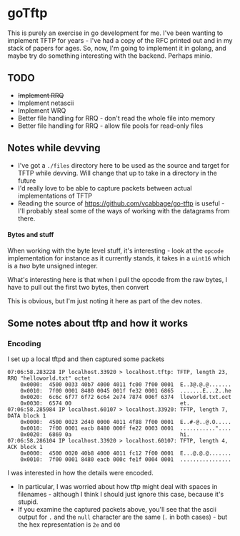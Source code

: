 # goTftp

This is purely an exercise in go development for me. 
I've been wanting to implement TFTP for years - I've had a copy of the RFC printed out and in my stack of papers for ages.
So, now, I'm going to implement it in golang, and maybe try do something interesting with the backend. Perhaps minio.

## TODO

* ~~Implement RRQ~~
* Implement netascii
* Implement WRQ
* Better file handling for RRQ - don't read the whole file into memory
* Better file handling for RRQ - allow file pools for read-only files

## Notes while devving

* I've got a `./files` directory here to be used as the source and target for TFTP while devving. Will change that up to take in a directory in the future
* I'd really love to be able to capture packets between actual implementations of TFTP
* Reading the source of https://github.com/vcabbage/go-tftp is useful - I'll probably steal some of the ways of working with the datagrams from there.


#### Bytes and stuff
When working with the byte level stuff, it's interesting - look at the `opcode` implementation for instance
as it currently stands, it takes in a `uint16` which is a _two_ byte unsigned integer.

What's interesting here is that when I pull the opcode from the raw bytes, I have to pull out the first two bytes, then convert

This is obvious, but I'm just noting it here as part of the dev notes.


## Some notes about tftp and how it works

### Encoding

I set up a local tftpd and then captured some packets

```
07:06:58.283228 IP localhost.33920 > localhost.tftp: TFTP, length 23, RRQ "helloworld.txt" octet
	0x0000:  4500 0033 40b7 4000 4011 fc00 7f00 0001  E..3@.@.@.......
	0x0010:  7f00 0001 8480 0045 001f fe32 0001 6865  .......E...2..he
	0x0020:  6c6c 6f77 6f72 6c64 2e74 7874 006f 6374  lloworld.txt.oct
	0x0030:  6574 00                                  et.
07:06:58.285984 IP localhost.60107 > localhost.33920: TFTP, length 7, DATA block 1
	0x0000:  4500 0023 2d40 0000 4011 4f88 7f00 0001  E..#-@..@.O.....
	0x0010:  7f00 0001 eacb 8480 000f fe22 0003 0001  ..........."....
	0x0020:  6869 0a                                  hi.
07:06:58.286104 IP localhost.33920 > localhost.60107: TFTP, length 4, ACK block 1
	0x0000:  4500 0020 40b8 4000 4011 fc12 7f00 0001  E...@.@.@.......
	0x0010:  7f00 0001 8480 eacb 000c fe1f 0004 0001  ................

```

I was interested in how the details were encoded. 
* In particular, I was worried about how tftp might deal with spaces in filenames - although I think I should just ignore this case, because it's stupid.
* If you examine the captured packets above, you'll see that the ascii output for `.` and the `null` character are the same (`.` in both cases) - but the hex representation is `2e` and `00`